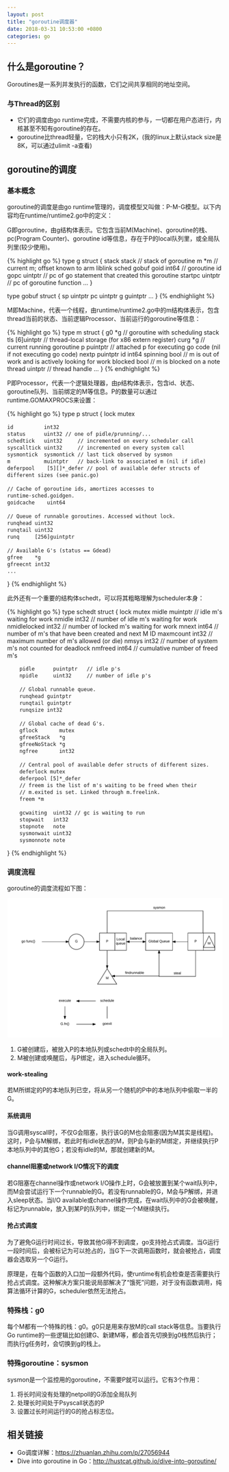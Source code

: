 ```yaml
---
layout: post
title: "goroutine调度器"
date: 2018-03-31 10:53:00 +0800
categories: go
---
```

## 什么是goroutine？
Goroutines是一系列并发执行的函数，它们之间共享相同的地址空间。

### 与Thread的区别
* 它们的调度由go runtime完成，不需要内核的参与，一切都在用户态进行，内核甚至不知有goroutine的存在。
* goroutine比thread轻量，它的栈大小只有2K，(我的linux上默认stack size是8K，可以通过ulimit -a查看)

## goroutine的调度
### 基本概念
goroutine的调度是由go runtime管理的，调度模型又叫做：P-M-G模型。以下内容均在runtime/runtime2.go中的定义：

G即goroutine，由g结构体表示。它包含当前M(Machine)、goroutine的栈、pc(Program Counter)、goroutine id等信息，存在于P的local队列里，或全局队列里(较少使用)。

{% highlight go %}
type g struct {
    stack       stack   // stack of goroutine
    m           *m      // current m; offset known to arm liblink
    sched       gobuf
    goid        int64   // goroutine id
    gopc        uintptr // pc of go statement that created this goroutine
    startpc     uintptr // pc of goroutine function
    ...
}

type gobuf struct {
    sp   uintptr
    pc   uintptr
    g    guintptr
    ...
}
{% endhighlight %}

M即Machine，代表一个线程，由runtime/runtime2.go中的m结构体表示，包含thread当前的状态、当前逻辑Processor、当前运行的goroutine等信息：

{% highlight go %}
type m struct {
    g0            *g            // goroutine with scheduling stack
    tls           [6]uintptr    // thread-local storage (for x86 extern register)
    curg          *g            // current running goroutine
    p             puintptr      // attached p for executing go code (nil if not executing go code)
    nextp         puintptr
    id            int64
    spinning      bool          // m is out of work and is actively looking for work
    blocked       bool          // m is blocked on a note
    thread        uintptr       // thread handle
    ...
}
{% endhighlight %}

P即Processor，代表一个逻辑处理器，由p结构体表示，包含id、状态、goroutine队列、当前绑定的M等信息。P的数量可以通过runtime.GOMAXPROCS来设置：

{% highlight go %}
type p struct {
    lock mutex

    id          int32
    status      uint32 // one of pidle/prunning/...
    schedtick   uint32     // incremented on every scheduler call
    syscalltick uint32     // incremented on every system call
    sysmontick  sysmontick // last tick observed by sysmon
    m           muintptr   // back-link to associated m (nil if idle)
    deferpool    [5][]*_defer // pool of available defer structs of different sizes (see panic.go)

    // Cache of goroutine ids, amortizes accesses to runtime·sched.goidgen.
    goidcache    uint64

    // Queue of runnable goroutines. Accessed without lock.
    runqhead uint32
    runqtail uint32
    runq     [256]guintptr

    // Available G's (status == Gdead)
    gfree    *g
    gfreecnt int32
    ...
}
{% endhighlight %}

此外还有一个重要的结构体schedt，可以将其粗略理解为scheduler本身：

{% highlight go %}
type schedt struct {
	lock mutex
        midle        muintptr // idle m's waiting for work
        nmidle       int32    // number of idle m's waiting for work
        nmidlelocked int32    // number of locked m's waiting for work
        mnext        int64    // number of m's that have been created and next M ID
        maxmcount    int32    // maximum number of m's allowed (or die)
        nmsys        int32    // number of system m's not counted for deadlock
        nmfreed      int64    // cumulative number of freed m's

        pidle      puintptr   // idle p's
        npidle     uint32     // number of idle p's

        // Global runnable queue.
        runqhead guintptr
        runqtail guintptr
        runqsize int32

        // Global cache of dead G's.
        gflock       mutex
        gfreeStack   *g
        gfreeNoStack *g
        ngfree       int32

        // Central pool of available defer structs of different sizes.
        deferlock mutex
        deferpool [5]*_defer
        // freem is the list of m's waiting to be freed when their
        // m.exited is set. Linked through m.freelink.
        freem *m

        gcwaiting  uint32 // gc is waiting to run
        stopwait   int32
        stopnote   note
        sysmonwait uint32
        sysmonnote note

}
{% endhighlight %}

### 调度流程
goroutine的调度流程如下图：

![Go调度流程](images/go-sched.png)

1. G被创建后，被放入P的本地队列或schedt中的全局队列。
2. M被创建或唤醒后，与P绑定，进入schedule循环。

#### work-stealing
若M所绑定的P的本地队列已空，将从另一个随机的P中的本地队列中偷取一半的G。

#### 系统调用
当G调用syscall时，不仅G会阻塞，执行该G的M也会阻塞(因为M其实是线程)。这时，P会与M解绑，若此时有idle状态的M，则P会与新的M绑定，并继续执行P本地队列中的其他G；若没有idle的M，那就创建新的M。

#### channel阻塞或network I/O情况下的调度
若G阻塞在channel操作或network I/O操作上时，G会被放置到某个wait队列中，而M会尝试运行下一个runnable的G。若没有runnable的G，M会与P解绑，并进入sleep状态。当I/O available或channel操作完成，在wait队列中的G会被唤醒，标记为runnable，放入到某P的队列中，绑定一个M继续执行。

#### 抢占式调度
为了避免G运行时间过长，导致其他G得不到调度，go支持抢占式调度。当G运行一段时间后，会被标记为可以抢占的，当G下一次调用函数时，就会被抢占，调度器会选取另一个G运行。

原理是，在每个函数的入口加一段额外代码，使runtime有机会检查是否需要执行抢占式调度。这种解决方案只能说局部解决了“饿死”问题，对于没有函数调用，纯算法循环计算的G，scheduler依然无法抢占。

### 特殊栈：g0
每个M都有一个特殊的栈：g0。g0只是用来存放M的call stack等信息。当要执行Go runtime的一些逻辑比如创建G、新建M等，都会首先切换到g0栈然后执行；而执行g任务时，会切换到g的栈上。

### 特殊goroutine：sysmon
sysmon是一个监控用的goroutine，不需要P就可以运行。它有3个作用：
1. 将长时间没有处理的netpoll的G添加全局队列
2. 处理长时间处于Psyscall状态的P
3. 设置过长时间运行的G的抢占标志位。

## 相关链接
* Go调度详解：https://zhuanlan.zhihu.com/p/27056944
* Dive into goroutine in Go：http://hustcat.github.io/dive-into-goroutine/
